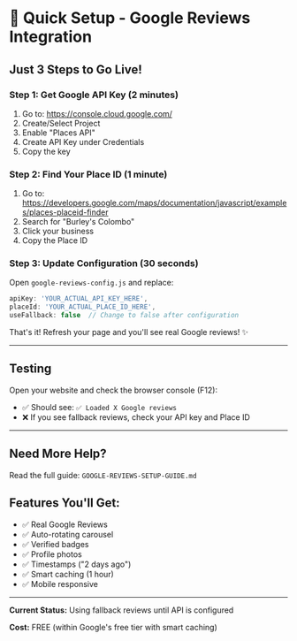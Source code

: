 # 🚀 Quick Setup - Google Reviews Integration

## Just 3 Steps to Go Live!

### Step 1: Get Google API Key (2 minutes)
1. Go to: https://console.cloud.google.com/
2. Create/Select Project
3. Enable "Places API"
4. Create API Key under Credentials
5. Copy the key

### Step 2: Find Your Place ID (1 minute)
1. Go to: https://developers.google.com/maps/documentation/javascript/examples/places-placeid-finder
2. Search for "Burley's Colombo"
3. Click your business
4. Copy the Place ID

### Step 3: Update Configuration (30 seconds)
Open `google-reviews-config.js` and replace:

```javascript
apiKey: 'YOUR_ACTUAL_API_KEY_HERE',
placeId: 'YOUR_ACTUAL_PLACE_ID_HERE',
useFallback: false  // Change to false after configuration
```

That's it! Refresh your page and you'll see real Google reviews! ✨

---

## Testing

Open your website and check the browser console (F12):
- ✅ Should see: `✅ Loaded X Google reviews`
- ❌ If you see fallback reviews, check your API key and Place ID

---

## Need More Help?
Read the full guide: `GOOGLE-REVIEWS-SETUP-GUIDE.md`

## Features You'll Get:
- ✅ Real Google Reviews
- ✅ Auto-rotating carousel
- ✅ Verified badges
- ✅ Profile photos
- ✅ Timestamps ("2 days ago")
- ✅ Smart caching (1 hour)
- ✅ Mobile responsive

---

**Current Status:** Using fallback reviews until API is configured

**Cost:** FREE (within Google's free tier with smart caching)
